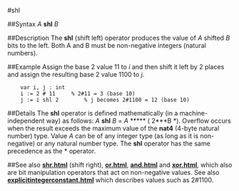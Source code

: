 
#shl

##Syntax
*A* **shl** *B*



##Description
The **shl** (shift left) operator produces the value of *A* shifted *B* bits to the left. Both A and B must be non-negative integers (natural numbers).



##Example
Assign the base 2 value 11 to *i* and then shift it left by 2 places and assign the resulting base 2 value 1100 to *j*.


        var i, j : int
        i := 2 # 11     % 2#11 = 3 (base 10)
        j := i shl 2        % j becomes 2#1100 = 12 (base 10)
##Details
The **shl** operator is defined mathematically (in a machine-independent way) as follows:  *A* **shl** *B* = *A* ***** ( 2***B *). Overflow occurs when the result exceeds the maximum value of the **nat4** (4-byte natural number) type.
Value *A* can be of any integer type (as long as it is non-negative) or any natural number type.
The **shl** operator has the same precedence as the * operator.



##See also
**[shr.html](shr)** (shift right), **[or.html](or)**, **[and.html](and)** and **[xor.html](xor)**, which also are bit manipulation operators that act on non-negative values. See also **[explicitintegerconstant.html](explicitIntegerConstant)** which describes values such as 2#1100.


